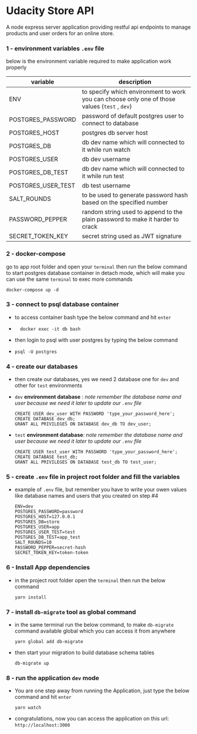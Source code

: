 # Udacity Store API

A node express server application providing restful api endpoints to manage products and user orders for an online
store.

### 1 - environment variables ```.env``` file

below is the environment variable required to make application work properly

| variable           | description                                                                                           |
|--------------------|-------------------------------------------------------------------------------------------------------|
| ENV                | to specify which environment to work you can choose only one of those values (```test``` , ```dev```) |
| POSTGRES_PASSWORD  | password of default postgres user to connect to database                                              |
| POSTGRES_HOST      | postgres db server host                                                                               |
| POSTGRES_DB        | db dev name which will connected to it while run watch                                                |
| POSTGRES_USER      | db dev username                                                                                       |
| POSTGRES_DB_TEST   | db dev name which will connected to it while run test                                                 |
| POSTGRES_USER_TEST | db test username                                                                                      |
| SALT_ROUNDS        | to be used to generate password hash based on the specified number                                    |
| PASSWORD_PEPPER    | random string used to append to the plain password to make it harder to crack                         |
| SECRET_TOKEN_KEY   | secret string used as JWT signature                                                                   |

### 2 - docker-compose

go to app root folder and open your `terminal` then run the below command to start postgres database container in detach
mode, which will make you can use the same `terminal` to exec more commands

```shell
docker-compose up -d  
```

### 3 - connect to psql database container

- to access container bash type the below command and hit `enter`
- ```shell
    docker exec -it db bash
    ```

- then login to psql with user postgres by typing the below command

-   ```shell
    psql -U postgres
    ```

### 4 - create our databases

- then create our databases, yes we need 2 database one for `dev` and other for `test` environments
- `dev` **environment database** : *note remember the database name and user because we need it later to update
  our `.env` file*
    ```shell
    CREATE USER dev_user WITH PASSWORD 'type_your_password_here';
    CREATE DATABASE dev_db;
    GRANT ALL PRIVILEGES ON DATABASE dev_db TO dev_user;
    ```

- `test` **environment database**: *note remember the database name and user because we need it later to update
  our `.env` file*
    ```shell
    CREATE USER test_user WITH PASSWORD 'type_your_password_here';
    CREATE DATABASE test_db;
    GRANT ALL PRIVILEGES ON DATABASE test_db TO test_user;
    ```

### 5 - create `.env` file in project root folder and fill the variables

- example of `.env` file, but remember you have to write your owen values like database names and users that you created
  on step #4
    ```
    ENV=dev
    POSTGRES_PASSWORD=password
    POSTGRES_HOST=127.0.0.1
    POSTGRES_DB=store
    POSTGRES_USER=app
    POSTGRES_USER_TEST=test
    POSTGRES_DB_TEST=app_test
    SALT_ROUNDS=10
    PASSWORD_PEPPER=secret-hash
    SECRET_TOKEN_KEY=token-token
  ```

### 6 - Install App dependencies

- in the project root folder open the `terminal` then run the below command
  ```shell
  yarn install 
  ```

### 7 - install `db-migrate` tool as global command

- in the same terminal run the below command, to make `db-migrate` command available global which you can access it from
  anywhere
    ```shell
    yarn global add db-migrate
    ```
- then start your migration to build database schema tables
  ```shell
  db-migrate up
  ```

### 8 - run the application `dev` mode

- You are one step away from running the Application, just type the below command and hit `enter`
  ```shell
  yarn watch
  ```
- congratulations, now you can access the application on this url: `http://localhost:3000`
